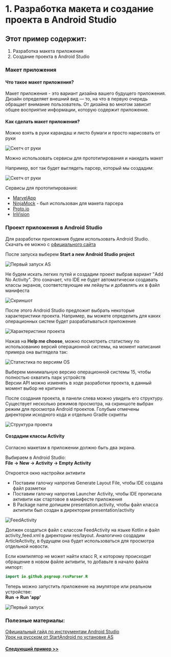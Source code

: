 # 1. Разработка макета и создание проекта в Android Studio

## Этот пример содержит:

1. Разработка макета приложения
2. Создание проекта в Android Studio

### Макет приложения

#### Что такое макет приложения?
Макет приложения - это вариант дизайна вашего будущего приложения. Дизайн определяет внешний вид — то, на что в первую 
очередь обращает внимание пользователь. От дизайна во многом зависит общее восприятие информации, которую содержит 
приложение.

#### Как сделать макет приложения?

Можно взять в руки карандаш и листо бумаги и просто нарисовать от руки

![Скетч от руки](../img/1_handmade_scetch.jpg)

Можно использовать сервисы для прототипирования и накидать макет  

Например, вот так будет выглядеть парсер, который мы создадим:

![Скетч от руки](../img/1_prototype.png)

Сервисы для прототипирования:

* [MarvelApp](https://marvelapp.com/)
* [NinjaMock](https://ninjamock.com/) - был использован для макета парсера
* [Proto.io](https://proto.io/)
* [InVision](https://www.invisionapp.com/)

### Проект приложения в Android Studio

Для разработки приложения будем использовать Android Studio. 
Скачать ее можно с [официального сайта](https://developer.android.com/studio/)  

После запуска выберем **Start a new Android Studio project**

![Первый запуск AS](../img/1_as_start.png)

Не будем искать легких путей и создадим проект выбрав вариант "Add No Activity". 
Это означает, что IDE не будет автоматически создавать классы экранов, соответствующие им лейауты и добавлять их в
файл манифеста

![Скриншот](../img/1_create_project.png)

После этого Android Studio предложит выбрать некоторые характеристики проекта. Например, вы можете определить
для каких операционных систем будет разрабатываться приложение  

![Характеристики проекта](../img/1_project_properties.png)

Нажав на **Help me choose**, можно посмотреть статистику по использованию версий операционной системы, на момент
написания примера она выглядела так:

![Статистика по версиям OS](../img/1_api_statistic.png)

Выберем минимальную версию операционной системы 15, чтобы полностью охватить парк устройств  
Версии API можно изменять в ходе разработки проекта, в данный момент выбор не критичен  

После создания проекта, в панели слева можно увидеть его структуру. Существует несколько режимов просмотра,
на скриншоте выбран режим для просмотра Android проектов. Голубым отмечены директории исходного кода и отдельно
Gradle скрипты

![Структура проекта](../img/1_project_directory.png)

#### Создадим классы Activity

Согласно макетам в приложении должно быть два экрана.

Выбираем в Android Studio:  
**File -> New -> Activity -> Empty Activity**

Откроется окно настройки активити  

* Поставим галочку напротив Generate Layout File, чтобы IDE создала файл разметки  
* Поставим галочку напротив Launcher Activity, чтобы IDE прописала активити как стартовое в манифесте приложения
* В Package name допишем presentation.activity, чтобы файл класса актипити был создан в директории presentation/activity

![FeedActivity](../img/1_activity_feed.png)

Должен создаться файл с классом FeedActivity на языке Kotlin и файл activity_feed.xml в директории res/layout.
Аналогично создадим ArticleActivity, в будущем она будет использоваться для просмотра отдельной новости.  

Если компилятор не может найти класс R, к которому происходит обращение в новом файле активити, то добавьте
в начало файла импорт:

```Kotlin
import io.github.psgroup.rssParser.R
```

Теперь можно запустить приложение на эмуляторе или реальном устройстве:  
**Run -> Run 'app'**

![Первый запуск](../img/1_first_run.png)

### Полезные материалы:  
[Официальный гайд по инструментам Android Studio](https://developer.android.com/studio/intro/)  
[Урок на русском от StartAndroid по установке AS](https://startandroid.ru/ru/uroki/vse-uroki-spiskom/9-urok-2-ustanovka-i-nastrojka-sredy-razrabotki.html)

#### [Следующий пример >>](../rss_parser_2)